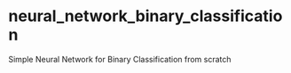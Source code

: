 # neural_network_binary_classification
Simple Neural Network for Binary Classification from scratch
